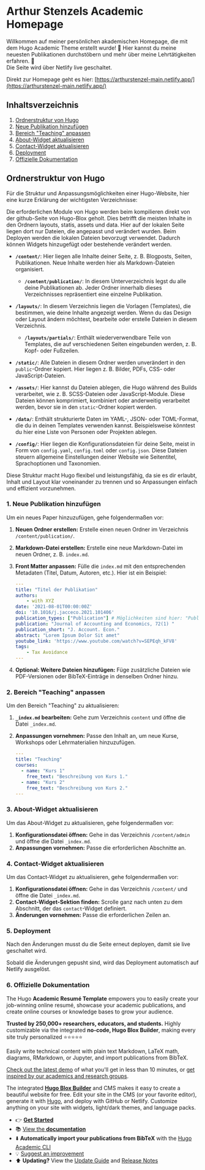 # Arthur Stenzels Academic Homepage

Willkommen auf meiner persönlichen akademischen Homepage, die mit dem Hugo Academic Theme erstellt wurde! 🎉 Hier kannst du meine neuesten Publikationen durchstöbern und mehr über meine Lehrtätigkeiten erfahren. 🚀  
Die Seite wird über Netlify live geschaltet. 

Direkt zur Homepage geht es hier: [https://arthurstenzel-main.netlify.app/](https://arthurstenzel-main.netlify.app/)

## Inhaltsverzeichnis

1. [Ordnerstruktur von Hugo](#ordnerstruktur-von-hugo)
2. [Neue Publikation hinzufügen](#1-neue-publikation-hinzufügen)
3. [Bereich "Teaching" anpassen](#2-bereich-teaching-anpassen)
4. [About-Widget aktualisieren](#3-about-widget-aktualisieren)
5. [Contact-Widget aktualisieren](#4-contact-widget-aktualisieren)
6. [Deployment](#5-deployment)
7. [Offizielle Dokumentation](#6-offizielle-dokumentation)

## Ordnerstruktur von Hugo

Für die Struktur und Anpassungsmöglichkeiten einer Hugo-Website, hier eine kurze Erklärung der wichtigsten Verzeichnisse:

Die erforderlichen Module von Hugo werden beim kompilieren direkt von der github-Seite von Hugo-Blox geholt. Dies betrifft die meisten Inhalte in den Ordnern layouts, statis, assets und data.
Hier auf der lokalen Seite liegen dort nur Dateien, die angepasst und verändert wurden. Beim Deployen werden die lokalen Dateien bevorzugt verwendet.
Dadurch können Widgets hinzugefügt oder bestehende verändert werden. 

- **`/content/`**: Hier liegen alle Inhalte deiner Seite, z. B. Blogposts, Seiten, Publikationen. Neue Inhalte werden hier als Markdown-Dateien organisiert.
  - **`/content/publication/`**: In diesem Unterverzeichnis legst du alle deine Publikationen ab. Jeder Ordner innerhalb dieses Verzeichnisses repräsentiert eine einzelne Publikation.

- **`/layouts/`**: In diesem Verzeichnis liegen die Vorlagen (Templates), die bestimmen, wie deine Inhalte angezeigt werden. Wenn du das Design oder Layout ändern möchtest, bearbeite oder erstelle Dateien in diesem Verzeichnis.
  - **`/layouts/partials/`**: Enthält wiederverwendbare Teile von Templates, die auf verschiedenen Seiten eingebunden werden, z. B. Kopf- oder Fußzeilen.

- **`/static/`**: Alle Dateien in diesem Ordner werden unverändert in den `public`-Ordner kopiert. Hier liegen z. B. Bilder, PDFs, CSS- oder JavaScript-Dateien.

- **`/assets/`**: Hier kannst du Dateien ablegen, die Hugo während des Builds verarbeitet, wie z. B. SCSS-Dateien oder JavaScript-Module. Diese Dateien können komprimiert, kombiniert oder anderweitig verarbeitet werden, bevor sie in den `static`-Ordner kopiert werden.

- **`/data/`**: Enthält strukturierte Daten im YAML-, JSON- oder TOML-Format, die du in deinen Templates verwenden kannst. Beispielsweise könntest du hier eine Liste von Personen oder Projekten ablegen.

- **`/config/`**: Hier liegen die Konfigurationsdateien für deine Seite, meist in Form von `config.yaml`, `config.toml` oder `config.json`. Diese Dateien steuern allgemeine Einstellungen deiner Website wie Seitentitel, Sprachoptionen und Taxonomien.

Diese Struktur macht Hugo flexibel und leistungsfähig, da sie es dir erlaubt, Inhalt und Layout klar voneinander zu trennen und so Anpassungen einfach und effizient vorzunehmen.

### 1. Neue Publikation hinzufügen

Um ein neues Paper hinzuzufügen, gehe folgendermaßen vor:

1. **Neuen Ordner erstellen:** Erstelle einen neuen Ordner im Verzeichnis `/content/publication/`.
2. **Markdown-Datei erstellen:** Erstelle eine neue Markdown-Datei im neuen Ordner, z. B. `index.md`.
3. **Front Matter anpassen:** Fülle die `index.md` mit den entsprechenden Metadaten (Titel, Datum, Autoren, etc.). Hier ist ein Beispiel:

    ```yaml
    ---
    title: "Titel der Publikation"
    authors: 
        - with XYZ
    date: '2021-08-01T00:00:00Z'
    doi: '10.1016/j.jacceco.2021.101406'
    publication_types: ["Publication"] # Möglichkeiten sind hier: "Publication", "Working Paper" oder "Professional Publication"
    publication: "Journal of Accounting and Economics, 72(1) "
    publication_short: "J. Account. Econ."
    abstract: "Lorem Ipsum Dolor Sit amet"
    youtube_link: 'https://www.youtube.com/watch?v=SEPEqh_kFV8'
    tags: 
        - Tax Avoidance
    ---
    ```

4. **Optional: Weitere Dateien hinzufügen:** Füge zusätzliche Dateien wie PDF-Versionen oder BibTeX-Einträge in denselben Ordner hinzu.

### 2. Bereich "Teaching" anpassen

Um den Bereich "Teaching" zu aktualisieren:

1. **`_index.md` bearbeiten:** Gehe zum Verzeichnis `content` und öffne die Datei `_index.md`.
2. **Anpassungen vornehmen:** Passe den Inhalt an, um neue Kurse, Workshops oder Lehrmaterialien hinzuzufügen.

    ```yaml
    ---
    title: "Teaching"
    courses:
      - name: "Kurs 1"
        free_text: "Beschreibung von Kurs 1."
      - name: "Kurs 2"
        free_text: "Beschreibung von Kurs 2."
    ---
    ```

### 3. About-Widget aktualisieren

Um das About-Widget zu aktualisieren, gehe folgendermaßen vor:

1. **Konfigurationsdatei öffnen:** Gehe in das Verzeichnis `/content/admin` und öffne die Datei `_index.md`.
2. **Anpassungen vornehmen:** Passe die erforderlichen Abschnitte an.

### 4. Contact-Widget aktualisieren

Um das Contact-Widget zu aktualisieren, gehe folgendermaßen vor:

1. **Konfigurationsdatei öffnen:** Gehe in das Verzeichnis `/content/` und öffne die Datei `_index.md`.
2. **Contact-Widget-Sektion finden:** Scrolle ganz nach unten zu dem Abschnitt, der das `contact`-Widget definiert.
3. **Änderungen vornehmen:** Passe die erforderlichen Zeilen an.

### 5. Deployment

Nach den Änderungen musst du die Seite erneut deployen, damit sie live geschaltet wird.

Sobald die Änderungen gepusht sind, wird das Deployment automatisch auf Netlify ausgelöst.

### 6. Offizielle Dokumentation

The Hugo **Academic Resumé Template** empowers you to easily create your job-winning online resumé, showcase your academic publications, and create online courses or knowledge bases to grow your audience.

️**Trusted by 250,000+ researchers, educators, and students.** Highly customizable via the integrated **no-code, Hugo Blox Builder**, making every site truly personalized ⭐⭐⭐⭐⭐

Easily write technical content with plain text Markdown, LaTeX math, diagrams, RMarkdown, or Jupyter, and import publications from BibTeX.

[Check out the latest demo](https://academic-demo.netlify.app/) of what you'll get in less than 10 minutes, or [get inspired by our academics and research groups](https://hugoblox.com/creators/).

The integrated [**Hugo Blox Builder**](https://hugoblox.com) and CMS makes it easy to create a beautiful website for free. Edit your site in the CMS (or your favorite editor), generate it with [Hugo](https://github.com/gohugoio/hugo), and deploy with GitHub or Netlify. Customize anything on your site with widgets, light/dark themes, and language packs.

- 👉 [**Get Started**](https://hugoblox.com/templates/)
- 📚 [View the **documentation**](https://docs.hugoblox.com/)
- ⬇️ **Automatically import your publications from BibTeX** with the [Hugo Academic CLI](https://github.com/GetRD/academic-file-converter)
- 💡 [Suggest an improvement](https://github.com/HugoBlox/hugo-blox-builder/issues)
- ⬆️ **Updating?** View the [Update Guide](https://docs.hugoblox.com/reference/update/) and [Release Notes](https://github.com/HugoBlox/hugo-blox-builder/releases)

